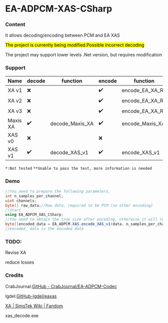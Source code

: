 # EA-ADPCM-XAS-CSharp

### Content

It allows decoding/encoding between PCM and EA XAS

<mark>The project is currently being modified.Possible incorrect decoding</mark>

The project may support lower levels .Net version, but requires modification

### Support

| Name     | decode | function        | encode | function        |
| -------- | ------ | --------------- | ------ | --------------- |
| XA v1    | ❌      |                 | ✔️     | encode_EA_XA_R1 |
| XA v2    | ❌      |                 | ✔️     | encode_EA_XA_R2 |
| XA v3    | ❌      |                 | ✔️     | encode_EA_XA_R3 |
| Maxis XA | ✔️     | decode_Maxis_XA | ✔️     | encode_Maxis_XA |
| XAS v0   | ❌      |                 | ❌      |                 |
| XAS v1   | ✔️     | decode_XAS_v1   | ✔️     | encode_XAS_v1   |

`*:Not tested`  `**Unable to pass the test, more information is needed`

### Demo

```csharp
//You need to prepare the following parameters.
int n_samples_per_channel;
uint channels;
byte[] raw_data;//Raw data, required to be PCM (no other encoding)
//Start
using EA_ADPCM_XAS_CSharp;
//You need to obtain the true size after encoding, otherwise it will result in unnecessary 0x00
byte[]encoded_data = EA_ADPCM.XAS.encode_XAS_v1(data, n_samples_per_channel,channels);
//encoded_ data is the encoded data
```

### 

### TODO:

Revise XA

reduce losses

### Credits

CrabJournal:[GitHub - CrabJournal/EA-ADPCM-Codec](https://github.com/CrabJournal/EA-ADPCM-Codec)

lgdel:[GitHub-lgdel/eaxas](https://github.com/lgdel/eaxas)

[XA | SimsTek Wiki | Fandom](https://simstek.fandom.com/wiki/XA)

xas_decode.exe